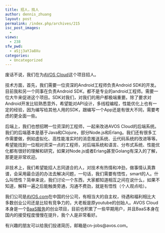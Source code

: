 ```yaml
---
title: 招人，找人
author: dennis_zhuang
layout: post
permalink: /index.php/archives/215
isc_post_images:
  - 
views:
  - 238
sfw_pwd:
  - aSjj3aYJa8Xu
categories:
  - Uncategorized
---
```

<div id="post-entry-excerpt-215" class="entry-part">
  <p>
    废话不说，我们在为<a href="https://cn.avoscloud.com">AVOS Cloud</a>这个项目招人。
  </p>
  
  <p>
    技术方面，首先，我们需要一位资深的Android工程师负责Android SDK的开发。目前我和另一个同事在负责Android SDK，都不是专业的android工程师。需要一位大牛来促进这个项目。SDK对我们，对我们的用户都极端重要。除了要求对Android开发比较熟悉意外，希望能对API设计，多线程编程，性能优化上也有一定的经验，因为编写给其他人用的SDK，跟编写一个App还是有很大不同，需要考虑的更全面一些。
  </p>
  
  <p>
    后端上，我们也想招聘一位资深的工程师，一起来改进AVOS Cloud的后端系统。我们的后端基本是基于Java和Clojure，部分Node.js和Erlang。我们还有很多工作需要做，例如虚拟化、高性能准实时的消息推送系统、云代码系统的改进等等。希望能找到一位相对资深一点的工程师，对后端系统和语言、分布式系统、性能优化都有很好的理解和研究，如果对Node.js或者Erlang甚至Golang有深入的了解，那更是非常欢迎。
  </p>
  
  <p>
    非技术上，我们希望能招人志同道合的人，对技术有热情和冲劲，做事情认真靠谱，会采用最合适的办法去解决问题，一句话，我们需要有悟性，smart的人。什么叫悟性？简单来说，我们讨论一个东西，大家都知道相互之间在说什么，如果不知道，解释一遍之后能触类旁通，沟通不费劲，就是有悟性（个人观点哈）。
  </p>
  
  <p>
    我们公司是<a href="http://avos.com/">AVOS.com</a>在中国的分公司，有相当大的自主权，待遇和福利相比大多数创业公司还是比较有竞争力的，大老板是原youtube的创始人。AVOS Cloud本身是一个<a href="http://avos.com/">BaaS服务</a>的创业项目，目前也积累了一些早期用户，并且BaaS本身在国内的接受程度慢慢在提升，我个人是非常看好。
  </p>
  
  <p>
    有兴趣的朋友可以给我们投递简历，邮箱是cn-jobs@avos.com。
  </p>
</div>

<div id="post-footer-215" class="post-footer clear">
</div>